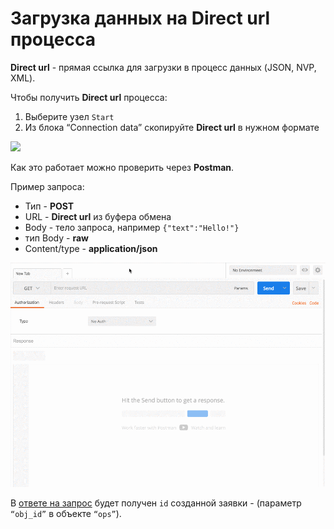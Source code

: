 # Загрузка данных на Direct url процесса
  
**Direct url** - прямая ссылка для загрузки в процесс данных (JSON, NVP, XML).
  
Чтобы получить **Direct url** процесса:

1. Выберите узел `Start`
2. Из блока “Connection data” скопируйте **Direct url** в нужном формате
  
![](../img/tasks/direct_url.gif)
  
Как это работает можно проверить через **Postman**.

Пример запроса:
* Тип - **POST**
* URL - **Direct url** из буфера обмена
* Body - тело запроса, например `{"text":"Hello!"}`
* тип Body - **raw**
* Content/type - **application/json**
  
![](../img/tasks/postman.gif)
  
В [ответе на запрос](https://doc.corezoid.com/ru/api/spec.html) будет получен `id` созданной заявки - (параметр `“obj_id”` в объекте `“ops”`).

  
